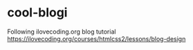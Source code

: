 # cool-blogi
Following ilovecoding.org blog tutorial
https://ilovecoding.org/courses/htmlcss2/lessons/blog-design